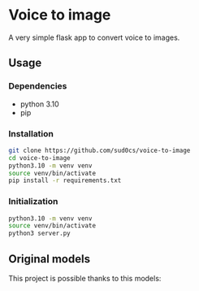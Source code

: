 # Voice to image

A very simple flask app to convert voice to images.

## Usage

### Dependencies

- python 3.10
- pip

### Installation

```bash
git clone https://github.com/sud0cs/voice-to-image
cd voice-to-image
python3.10 -m venv venv
source venv/bin/activate
pip install -r requirements.txt
```

### Initialization

```bash
python3.10 -m venv venv
source venv/bin/activate
python3 server.py
```

## Original models
This project is possible thanks to this models:
